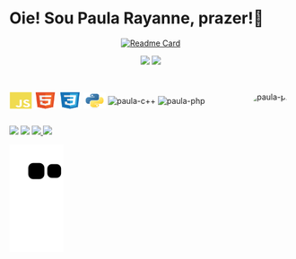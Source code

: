 # Oie! Sou Paula Rayanne, prazer!👋


<div align="center">
  <a href="https://github.com/X0-Paula-0X">
    
  [![Readme Card](https://github-readme-stats.vercel.app/api/pin/?username=X0-Paula-0X&repo=aulas-html-css&layout=compact&langs_count=7&theme=highcontrast)](https://github.com/X0-Paula-0X/aulas-html-css)
    
   <img height="180em" src="https://github-readme-stats.vercel.app/api?username=X0-Paula-0X&show_icons=true&theme=highcontrast&include_all_commits=true&count_private=true"/>
    
   <img height="180em" src="https://github-readme-stats.vercel.app/api/top-langs/?username=X0-Paula-0X&layout=compact&langs_count=7&theme=highcontrast"/>
    
</div>

##


<div style="display: inline_block"><br>
   <img align="center" alt="Rafa-Js" height="30" width="40" src="https://raw.githubusercontent.com/devicons/devicon/master/icons/javascript/javascript-plain.svg">
  <img align="center" alt="paula-HTML" height="30" width="40" src="https://raw.githubusercontent.com/devicons/devicon/master/icons/html5/html5-original.svg">
  <img align="center" alt="paula-CSS" height="30" width="40" src="https://raw.githubusercontent.com/devicons/devicon/master/icons/css3/css3-original.svg">
  <img align="center" alt="paula-Python" height="30" width="40" src="https://raw.githubusercontent.com/devicons/devicon/master/icons/python/python-original.svg">
  <img align="right" alt="paula-pic" height="150" style="border-radius:50px;" src="https://www.oficinadanet.com.br/imagens/post/37485/rick-e-morty.jpg"> 
   <img align="center" alt="paula-c++" height="30" width="40" src="https://cdn.jsdelivr.net/gh/devicons/devicon/icons/cplusplus/cplusplus-original.svg"/>
   <img align="center" alt="paula-php" height="30" width="40" src="https://cdn.jsdelivr.net/gh/devicons/devicon/icons/php/php-original.svg" /> 
</div>

##

<div> 
  <a href="https://www.youtube.com/channel/UC-PWphb_WeoXs6og1PYx2Vw" target="_blank"><img src="https://img.shields.io/badge/YouTube-FF0000?style=for-the-badge&logo=youtube&logoColor=white" target="_blank"></a>
  <a href="https://instagram.com/_paula_rayanne_" target="_blank"><img src="https://img.shields.io/badge/-Instagram-%23E4405F?style=for-the-badge&logo=instagram&logoColor=white" target="_blank"></a>
  <a href = "mailto:paularay0912@gmail.com"><img src="https://img.shields.io/badge/-Gmail-%23333?style=for-the-badge&logo=gmail&logoColor=white" target="_blank">
  <a href="https://www.linkedin.com/in/Paula-Rayanne" target="_blank"><img src="https://img.shields.io/badge/-LinkedIn-%230077B5?style=for-the-badge&logo=linkedin&logoColor=white" target="_blank"></a> 
 
  ![Snake animation](https://github.com/rafaballerini/rafaballerini/blob/output/github-contribution-grid-snake.svg)
  
  
</div>




